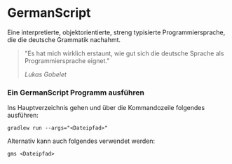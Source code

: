 # GermanScript

Eine interpretierte, objektorientierte, streng typisierte Programmiersprache, die die deutsche Grammatik nachahmt.
> "Es hat mich wirklich erstaunt, wie gut sich die deutsche Sprache als Programmiersprache eignet." 
> 
>*Lukas Gobelet*

### Ein GermanScript Programm ausführen
Ins Hauptverzeichnis gehen und über die Kommandozeile folgendes ausführen:
```
gradlew run --args="<Dateipfad>"
```
Alternativ kann auch folgendes verwendet werden:
```
gms <Dateipfad>
```


